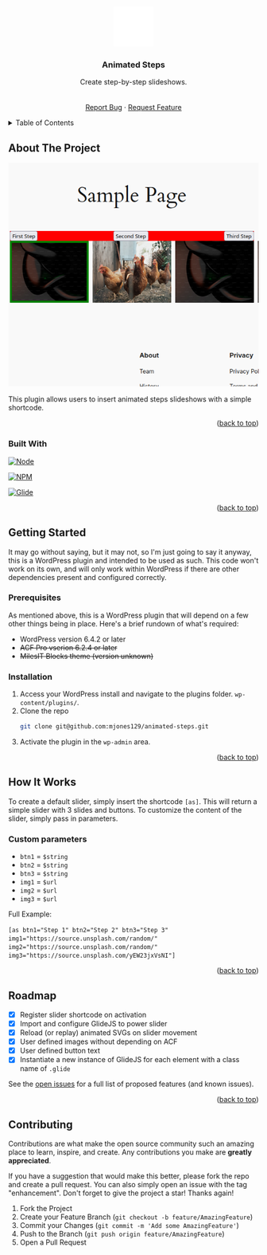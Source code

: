 <!-- Improved compatibility of back to top link: See: https://github.com/othneildrew/Best-README-Template/pull/73 -->
<a name="readme-top"></a>
<!--
*** Thanks for checking out the Best-README-Template. If you have a suggestion
*** that would make this better, please fork the repo and create a pull request
*** or simply open an issue with the tag "enhancement".
*** Don't forget to give the project a star!
*** Thanks again! Now go create something AMAZING! :D
-->



<!-- PROJECT SHIELDS -->
<!--
*** I'm using markdown "reference style" links for readability.
*** Reference links are enclosed in brackets [ ] instead of parentheses ( ).
*** See the bottom of this document for the declaration of the reference variables
*** for contributors-url, forks-url, etc. This is an optional, concise syntax you may use.
*** https://www.markdownguide.org/basic-syntax/#reference-style-links
-->


<!-- PROJECT LOGO -->
<br />
<div align="center">
  <a href="https://github.com/mjones129/animated-steps">
    <img src="images/steps.svg" alt="Logo" width="80" height="80">
  </a>

<h3 align="center">Animated Steps</h3>

  <p align="center">
    Create step-by-step slideshows.
    <br />
    <br />
    <br />    
    <a href="https://github.com/mjones129/animated-steps/issues">Report Bug</a>
    ·
    <a href="https://github.com/mjones129/animated-steps/issues">Request Feature</a>
  </p>
</div>



<!-- TABLE OF CONTENTS -->
<details>
  <summary>Table of Contents</summary>
  <ol>
    <li>
      <a href="#about-the-project">About The Project</a>
      <ul>
        <li><a href="#built-with">Built With</a></li>
      </ul>
    </li>
    <li>
      <a href="#getting-started">Getting Started</a>
      <ul>
        <li><a href="#prerequisites">Prerequisites</a></li>
        <li><a href="#installation">Installation</a></li>
      </ul>
    </li>
    <li><a href="#how-it-works">How It Works</a></li>
    <li><a href="#roadmap">Roadmap</a></li>
    <li><a href="#contributing">Contributing</a></li>
  </ol>
</details>



<!-- ABOUT THE PROJECT -->
## About The Project

[![Project Screenshot][product-screenshot]](https://github.com/mjones129/animated-steps)

This plugin allows users to insert animated steps slideshows with a simple shortcode.

<p align="right">(<a href="#readme-top">back to top</a>)</p>



### Built With

[![Node][NodeJS]][Node-url]

[![NPM][NPM]][NPM-url]

[![Glide][GlideJS]][Glide-url]

<!-- [![Deploybot][Deploybot]][Deploybot-url] -->

<p align="right">(<a href="#readme-top">back to top</a>)</p>



<!-- GETTING STARTED -->
## Getting Started

It may go without saying, but it may not, so I'm just going to say it anyway, this is a WordPress plugin and intended to be used as such. This code won't work on its own, and will only work within WordPress if there are other dependencies present and configured correctly.

### Prerequisites

As mentioned above, this is a WordPress plugin that will depend on a few other things being in place. Here's a brief rundown of what's required:

* WordPress version 6.4.2 or later
* ~~ACF Pro vserion 6.2.4 or later~~
* ~~MilesIT Blocks theme (version unknown)~~


### Installation

1. Access your WordPress install and navigate to the plugins folder. 
    `wp-content/plugins/`.
2. Clone the repo
   ```sh
   git clone git@github.com:mjones129/animated-steps.git
   ```
3. Activate the plugin in the `wp-admin` area.

<p align="right">(<a href="#readme-top">back to top</a>)</p>



<!-- How It Works -->
## How It Works

To create a default slider, simply insert the shortcode `[as]`. This will return a simple slider with 3 slides and buttons.
To customize the content of the slider, simply pass in parameters.

### Custom parameters

* `btn1` = `$string`
* `btn2` = `$string`
* `btn3` = `$string`
* `img1` = `$url`
* `img2` = `$url`
* `img3` = `$url`

Full Example:

`[as btn1="Step 1" btn2="Step 2" btn3="Step 3" img1="https://source.unsplash.com/random/" img2="https://source.unsplash.com/random/" img3="https://source.unsplash.com/yEW23jxVsNI"]`

<p align="right">(<a href="#readme-top">back to top</a>)</p>



<!-- ROADMAP -->
## Roadmap

- [x] Register slider shortcode on activation
- [x] Import and configure GlideJS to power slider
- [x] Reload (or replay) animated SVGs on slider movement
- [x] User defined images without depending on ACF
- [x] User defined button text
- [x] Instantiate a new instance of GlideJS for each element with a class name of `.glide`

See the [open issues](https://github.com/mjones129/animated-steps/issues) for a full list of proposed features (and known issues).

<p align="right">(<a href="#readme-top">back to top</a>)</p>



<!-- CONTRIBUTING -->
## Contributing

Contributions are what make the open source community such an amazing place to learn, inspire, and create. Any contributions you make are **greatly appreciated**.

If you have a suggestion that would make this better, please fork the repo and create a pull request. You can also simply open an issue with the tag "enhancement".
Don't forget to give the project a star! Thanks again!

1. Fork the Project
2. Create your Feature Branch (`git checkout -b feature/AmazingFeature`)
3. Commit your Changes (`git commit -m 'Add some AmazingFeature'`)
4. Push to the Branch (`git push origin feature/AmazingFeature`)
5. Open a Pull Request




<!-- MARKDOWN LINKS & IMAGES -->
<!-- https://www.markdownguide.org/basic-syntax/#reference-style-links -->
[product-screenshot]: images/screenshot.png
[Deploybot]: https://img.shields.io/badge/deployed_with-Deploybot-white
[Deploybot-url]: https://milesit.deploybot.com/
[NodeJS]: https://img.shields.io/badge/v16.20.2-NodeJS-green
[Node-url]: https://nodejs.org/
[NPM]: https://img.shields.io/badge/v8.19.4-NPM-CD0000
[NPM-url]: https://npmjs.com/
[GlideJS]: https://img.shields.io/badge/v3.6.1-GlideJS-ED145B
[Glide-url]: https://glidejs.com/

